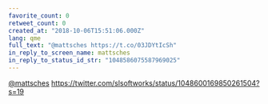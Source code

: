 ```yaml
---
favorite_count: 0
retweet_count: 0
created_at: "2018-10-06T15:51:06.000Z"
lang: qme
full_text: "@mattsches https://t.co/03JDYtIcSh"
in_reply_to_screen_name: mattsches
in_reply_to_status_id_str: "1048586075587969025"
---
```


[@mattsches](https://twitter.com/mattsches)
<https://twitter.com/slsoftworks/status/1048600169850261504?s=19>
